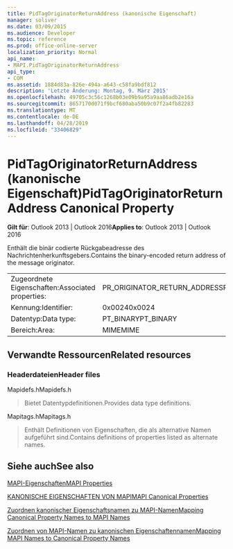 ```yaml
---
title: PidTagOriginatorReturnAddress (kanonische Eigenschaft)
manager: soliver
ms.date: 03/09/2015
ms.audience: Developer
ms.topic: reference
ms.prod: office-online-server
localization_priority: Normal
api_name:
- MAPI.PidTagOriginatorReturnAddress
api_type:
- COM
ms.assetid: 1884d83a-826e-494a-a643-c58fa9bdf812
description: 'Letzte Änderung: Montag, 9. März 2015'
ms.openlocfilehash: 49705c3c56c1268b03e09b9a95a9aa86adb2e16a
ms.sourcegitcommit: 8657170d071f9bcf680aba50b9c07f2a4fb82283
ms.translationtype: MT
ms.contentlocale: de-DE
ms.lasthandoff: 04/28/2019
ms.locfileid: "33406829"
---
```

# <a name="pidtagoriginatorreturnaddress-canonical-property"></a><span data-ttu-id="ede40-103">PidTagOriginatorReturnAddress (kanonische Eigenschaft)</span><span class="sxs-lookup"><span data-stu-id="ede40-103">PidTagOriginatorReturnAddress Canonical Property</span></span>

  
  
<span data-ttu-id="ede40-104">**Gilt für**: Outlook 2013 | Outlook 2016</span><span class="sxs-lookup"><span data-stu-id="ede40-104">**Applies to**: Outlook 2013 | Outlook 2016</span></span> 
  
<span data-ttu-id="ede40-105">Enthält die binär codierte Rückgabeadresse des Nachrichtenherkunftsgebers.</span><span class="sxs-lookup"><span data-stu-id="ede40-105">Contains the binary-encoded return address of the message originator.</span></span>
  
|||
|:-----|:-----|
|<span data-ttu-id="ede40-106">Zugeordnete Eigenschaften:</span><span class="sxs-lookup"><span data-stu-id="ede40-106">Associated properties:</span></span>  <br/> |<span data-ttu-id="ede40-107">PR_ORIGINATOR_RETURN_ADDRESS</span><span class="sxs-lookup"><span data-stu-id="ede40-107">PR_ORIGINATOR_RETURN_ADDRESS</span></span>  <br/> |
|<span data-ttu-id="ede40-108">Kennung:</span><span class="sxs-lookup"><span data-stu-id="ede40-108">Identifier:</span></span>  <br/> |<span data-ttu-id="ede40-109">0x0024</span><span class="sxs-lookup"><span data-stu-id="ede40-109">0x0024</span></span>  <br/> |
|<span data-ttu-id="ede40-110">Datentyp:</span><span class="sxs-lookup"><span data-stu-id="ede40-110">Data type:</span></span>  <br/> |<span data-ttu-id="ede40-111">PT_BINARY</span><span class="sxs-lookup"><span data-stu-id="ede40-111">PT_BINARY</span></span>  <br/> |
|<span data-ttu-id="ede40-112">Bereich:</span><span class="sxs-lookup"><span data-stu-id="ede40-112">Area:</span></span>  <br/> |<span data-ttu-id="ede40-113">MIME</span><span class="sxs-lookup"><span data-stu-id="ede40-113">MIME</span></span>  <br/> |
   
## <a name="related-resources"></a><span data-ttu-id="ede40-114">Verwandte Ressourcen</span><span class="sxs-lookup"><span data-stu-id="ede40-114">Related resources</span></span>

### <a name="header-files"></a><span data-ttu-id="ede40-115">Headerdateien</span><span class="sxs-lookup"><span data-stu-id="ede40-115">Header files</span></span>

<span data-ttu-id="ede40-116">Mapidefs.h</span><span class="sxs-lookup"><span data-stu-id="ede40-116">Mapidefs.h</span></span>
  
> <span data-ttu-id="ede40-117">Bietet Datentypdefinitionen.</span><span class="sxs-lookup"><span data-stu-id="ede40-117">Provides data type definitions.</span></span>
    
<span data-ttu-id="ede40-118">Mapitags.h</span><span class="sxs-lookup"><span data-stu-id="ede40-118">Mapitags.h</span></span>
  
> <span data-ttu-id="ede40-119">Enthält Definitionen von Eigenschaften, die als alternative Namen aufgeführt sind.</span><span class="sxs-lookup"><span data-stu-id="ede40-119">Contains definitions of properties listed as alternate names.</span></span>
    
## <a name="see-also"></a><span data-ttu-id="ede40-120">Siehe auch</span><span class="sxs-lookup"><span data-stu-id="ede40-120">See also</span></span>



[<span data-ttu-id="ede40-121">MAPI-Eigenschaften</span><span class="sxs-lookup"><span data-stu-id="ede40-121">MAPI Properties</span></span>](mapi-properties.md)
  
[<span data-ttu-id="ede40-122">KANONISCHE EIGENSCHAFTEN VON MAPI</span><span class="sxs-lookup"><span data-stu-id="ede40-122">MAPI Canonical Properties</span></span>](mapi-canonical-properties.md)
  
[<span data-ttu-id="ede40-123">Zuordnen kanonischer Eigenschaftsnamen zu MAPI-Namen</span><span class="sxs-lookup"><span data-stu-id="ede40-123">Mapping Canonical Property Names to MAPI Names</span></span>](mapping-canonical-property-names-to-mapi-names.md)
  
[<span data-ttu-id="ede40-124">Zuordnen von MAPI-Namen zu kanonischen Eigenschaftennamen</span><span class="sxs-lookup"><span data-stu-id="ede40-124">Mapping MAPI Names to Canonical Property Names</span></span>](mapping-mapi-names-to-canonical-property-names.md)

